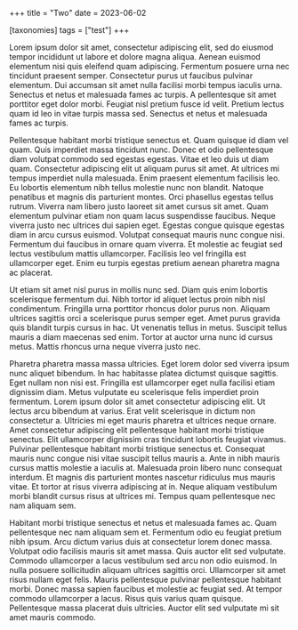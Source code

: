 +++
title = "Two"
date = 2023-06-02

[taxonomies]
tags = ["test"]
+++

Lorem ipsum dolor sit amet, consectetur adipiscing elit, sed do eiusmod tempor incididunt ut labore et dolore magna aliqua. Aenean euismod elementum nisi quis eleifend quam adipiscing. Fermentum posuere urna nec tincidunt praesent semper. Consectetur purus ut faucibus pulvinar elementum. Dui accumsan sit amet nulla facilisi morbi tempus iaculis urna. Senectus et netus et malesuada fames ac turpis. A pellentesque sit amet porttitor eget dolor morbi. Feugiat nisl pretium fusce id velit. Pretium lectus quam id leo in vitae turpis massa sed. Senectus et netus et malesuada fames ac turpis.

<!-- more -->

Pellentesque habitant morbi tristique senectus et. Quam quisque id diam vel quam. Quis imperdiet massa tincidunt nunc. Donec et odio pellentesque diam volutpat commodo sed egestas egestas. Vitae et leo duis ut diam quam. Consectetur adipiscing elit ut aliquam purus sit amet. At ultrices mi tempus imperdiet nulla malesuada. Enim praesent elementum facilisis leo. Eu lobortis elementum nibh tellus molestie nunc non blandit. Natoque penatibus et magnis dis parturient montes. Orci phasellus egestas tellus rutrum. Viverra nam libero justo laoreet sit amet cursus sit amet. Quam elementum pulvinar etiam non quam lacus suspendisse faucibus. Neque viverra justo nec ultrices dui sapien eget. Egestas congue quisque egestas diam in arcu cursus euismod. Volutpat consequat mauris nunc congue nisi. Fermentum dui faucibus in ornare quam viverra. Et molestie ac feugiat sed lectus vestibulum mattis ullamcorper. Facilisis leo vel fringilla est ullamcorper eget. Enim eu turpis egestas pretium aenean pharetra magna ac placerat.

Ut etiam sit amet nisl purus in mollis nunc sed. Diam quis enim lobortis scelerisque fermentum dui. Nibh tortor id aliquet lectus proin nibh nisl condimentum. Fringilla urna porttitor rhoncus dolor purus non. Aliquam ultrices sagittis orci a scelerisque purus semper eget. Amet purus gravida quis blandit turpis cursus in hac. Ut venenatis tellus in metus. Suscipit tellus mauris a diam maecenas sed enim. Tortor at auctor urna nunc id cursus metus. Mattis rhoncus urna neque viverra justo nec.

Pharetra pharetra massa massa ultricies. Eget lorem dolor sed viverra ipsum nunc aliquet bibendum. In hac habitasse platea dictumst quisque sagittis. Eget nullam non nisi est. Fringilla est ullamcorper eget nulla facilisi etiam dignissim diam. Metus vulputate eu scelerisque felis imperdiet proin fermentum. Lorem ipsum dolor sit amet consectetur adipiscing elit. Ut lectus arcu bibendum at varius. Erat velit scelerisque in dictum non consectetur a. Ultricies mi eget mauris pharetra et ultrices neque ornare. Amet consectetur adipiscing elit pellentesque habitant morbi tristique senectus. Elit ullamcorper dignissim cras tincidunt lobortis feugiat vivamus. Pulvinar pellentesque habitant morbi tristique senectus et. Consequat mauris nunc congue nisi vitae suscipit tellus mauris a. Ante in nibh mauris cursus mattis molestie a iaculis at. Malesuada proin libero nunc consequat interdum. Et magnis dis parturient montes nascetur ridiculus mus mauris vitae. Et tortor at risus viverra adipiscing at in. Neque aliquam vestibulum morbi blandit cursus risus at ultrices mi. Tempus quam pellentesque nec nam aliquam sem.

Habitant morbi tristique senectus et netus et malesuada fames ac. Quam pellentesque nec nam aliquam sem et. Fermentum odio eu feugiat pretium nibh ipsum. Arcu dictum varius duis at consectetur lorem donec massa. Volutpat odio facilisis mauris sit amet massa. Quis auctor elit sed vulputate. Commodo ullamcorper a lacus vestibulum sed arcu non odio euismod. In nulla posuere sollicitudin aliquam ultrices sagittis orci. Ullamcorper sit amet risus nullam eget felis. Mauris pellentesque pulvinar pellentesque habitant morbi. Donec massa sapien faucibus et molestie ac feugiat sed. At tempor commodo ullamcorper a lacus. Risus quis varius quam quisque. Pellentesque massa placerat duis ultricies. Auctor elit sed vulputate mi sit amet mauris commodo.
